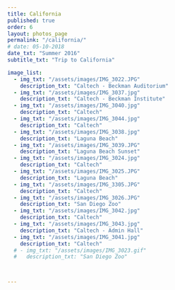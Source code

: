 ```yaml
---
title: California
published: true
order: 6
layout: photos_page
permalink: "/california/"
# date: 05-10-2018
date_txt: "Summer 2016"
subtitle_txt: "Trip to California"

image_list:
  - img_txt: "/assets/images/IMG_3022.JPG"
    description_txt: "Caltech - Beckman Auditorium"
  - img_txt: "/assets/images/IMG_3037.jpg"
    description_txt: "Caltech - Beckman Institute"
  - img_txt: "/assets/images/IMG_3040.jpg"
    description_txt: "Caltech"
  - img_txt: "/assets/images/IMG_3044.jpg"
    description_txt: "Caltech"
  - img_txt: "/assets/images/IMG_3038.jpg"
    description_txt: "Laguna Beach"
  - img_txt: "/assets/images/IMG_3039.JPG"
    description_txt: "Laguna Beach Sunset"
  - img_txt: "/assets/images/IMG_3024.jpg"
    description_txt: "Caltech"
  - img_txt: "/assets/images/IMG_3025.JPG"
    description_txt: "Laguna Beach"
  - img_txt: "/assets/images/IMG_3305.JPG"
    description_txt: "Caltech"
  - img_txt: "/assets/images/IMG_3026.JPG"
    description_txt: "San Diego Zoo"
  - img_txt: "/assets/images/IMG_3042.jpg"
    description_txt: "Caltech"
  - img_txt: "/assets/images/IMG_3043.jpg"
    description_txt: "Caltech - Admin Hall"
  - img_txt: "/assets/images/IMG_3041.jpg"
    description_txt: "Caltech"
  # - img_txt: "/assets/images/IMG_3023.gif"
  #   description_txt: "San Diego Zoo"



---
```

